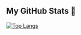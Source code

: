 ## My GitHub Stats 🚀

[![Top Langs](https://github-readme-stats.vercel.app/api/top-langs/?username=3admitry&layout=compact)](https://github.com/anuraghazra/github-readme-stats)

<!--
**3admitry/3admitry** is a ✨ _special_ ✨ repository because its `README.md` (this file) appears on your GitHub profile.

Here are some ideas to get you started:

- 🔭 I’m currently working on ...
- 🌱 I’m currently learning ...
- 👯 I’m looking to collaborate on ...
- 🤔 I’m looking for help with ...
- 💬 Ask me about ...
- 📫 How to reach me: ...
- 😄 Pronouns: ...
- ⚡ Fun fact: ...
-->
